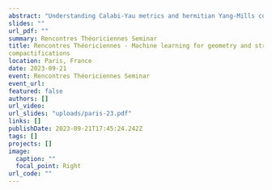 ```yaml
---
abstract: "Understanding Calabi-Yau metrics and hermitian Yang-Mills connections has long been a challenge in mathematics and theoretical physics. These geometric objects play a crucial role in constructing realistic models of particle physics in string theory. However, with no closed-form expressions for them, we are unable to compute basic quantities in top-down string models, such as particle masses and couplings. Breakthroughs in machine learning have opened a new path to tackle this problem. After recalling the relationship between these geometric ingredients and 4d effective field theory, I will review recent progress in using machine learning to calculate these metrics and connections numerically. Finally, I will highlight how this newly available geometric data can be used, including studying the spectrum of Laplace-type operators on a Calabi-Yau in the presence of a background gauge field."
slides: ""
url_pdf: ""
summary: Rencontres Théoriciennes Seminar
title: Rencontres Théoriciennes - Machine learning for geometry and string
compactifications
location: Paris, France
date: 2023-09-21
event: Rencontres Théoriciennes Seminar
event_url:
featured: false
authors: []
url_video:
url_slides: "uploads/paris-23.pdf"
links: []
publishDate: 2023-09-21T17:45:24.242Z
tags: []
projects: []
image:
  caption: ""
  focal_point: Right
url_code: ""
---
```

